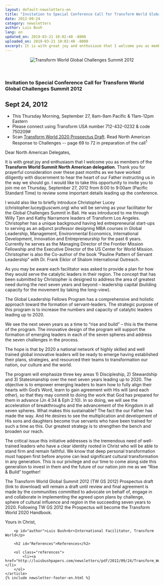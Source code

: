 ```yaml
---
layout: default-newsletters-en
title: "Invitation to Special Conference Call for Transform World Global Challenges Summit 2012"
date: 2012-09-24
category: newsletters
author: Luis Bush
lang: en
updated_on: 2019-03-21 10:02:40 -8000
uploaded_on: 2019-03-21 10:02:40 -8000
excerpt: It is with great joy and enthusiasm that I welcome you as members of the Transform World Summit North American delegation. Thank you for prayerful consideration over these past months as we have worked diligently with discernment to hear the heart of our Father instructing us in the way we should go.  I would like to take this opportunity to invite you to join me on Thursday, September 27, 2012 from 8:00 to 9:00am (Pacific Standard Time) to review some important details leading up the conference.
---
```

<article data-publication-date="{{page.date}}" data-uploaded_on="{{page.uploaded_on}}" data-updated-on="{{page.updated_on}}" data-category="{{page.category}}">
<div id="newsletter">
	<header style="padding: 0x; text-align: center;">
		<img style="max-width: 100%" alt="Transform World Global Challenges Summit 2012" src="{{ site.baseurl }}/assets/newsletters/images/2012/09/24/header-tw-global-challenge-2012.jpg">
	</header>
	<article>
	    <h1>Invitation to Special Conference Call for Transform World Global Challenges Summit 2012</h1>
		<h2 id="article-date"><time datetime="2012-09-24">Sept 24, 2012</time></h2>
		<ul>
			<li>This Thursday Morning, September 27, 8am-9am Pacific & 11am-12pm Eastern</li>
			<li>Please connect using Transform USA number 712-432-0232 & code 750209#</li>
			<li>Scan <a href="http://luisbushpapers.com/newsletters/pdf/2012/09/24/Transform_World_Global_Summit_Prospectus_Draft_revised_092412.pdf">Transform World 2020 Prospectus Draft</a>. Read North American Response to Challenges -- page 69 to 72 in preparation of the call<sup>1</sup></li>
		</ul>
		<p>Dear North American Delegates,</p>
		<p>It is with great joy and enthusiasm that I welcome you as members of the <strong>Transform World Summit North American delegation</strong>. Thank you for prayerful consideration over these past months as we have worked diligently with discernment to hear the heart of our Father instructing us in the way we should go.  I would like to take this opportunity to invite you to join me on Thursday, September 27, 2012 from 8:00 to 9:00am (Pacific Standard Time) to review some important details leading up the conference. </p>
		<p>I would also like to briefly introduce Christopher Lucey (christopher.lucey@uscwm.org) who will be serving as your facilitator for the Global Challenges Summit in Bali. He was introduced to me through Willy Tjen and Kathy Narramore leaders of Transform Los Angeles. Christopher has a unique background having led entrepreneurial start-ups to serving as an adjunct professor designing MBA courses in Global Leadership, Management, Environmental Economics, International Development, Innovation and Entrepreneurship for the past 6 years. Currently he serves as the Managing Director of the Frontier Mission Fellowship and the Executive Director of the US Center for World Mission. Christopher is also the Co-author of the book “Pauline Pattern of Servant Leadership” with Dr. Frank Eiklor of Shalom International Outreach.</p>
		<p>As you may be aware each facilitator was asked to provide a plan for how they would serve the catalytic leaders in their region. The concept that has been submitted by Christopher is designed to address the area of greatest need during the next seven years and beyond – leadership capital (building capacity for the movement by taking the long-view).</p>
		<p>The Global Leadership Fellows Program has a comprehensive and holistic approach toward the formation of servant-leaders. The strategic purpose of this program is to increase the numbers and capacity of catalytic leaders leading up to 2020.</p>
		<p>We see the next seven years as a time to “rise and build” – this is the theme of the program. The innovative design of the program will support the formation of emerging leaders in each of the seven spheres and address the seven challenges in the process.</p>
		<p>The hope is that by 2020 a national network of highly skilled and well trained global innovative leaders will be ready to emerge having established their plans, strategies, and resourced their teams to transformation our nation, our culture and the world.</p>
		<p>The program will emphasize three key areas 1) Discipleship, 2) Stewardship and 3) Statesmanship over the next seven years leading up to 2020. The objective is to empower emerging leaders to learn how to fully align their hearts with God’s Word, learn to gain agreement with His will (and each other), so that they may commit to doing the work that God has prepared for them in advance (Jn 4:34 & Eph 2:10). In so doing, we will see the acceleration of breakthroughs and the advancement of the Kingdom in all seven spheres. What makes this sustainable? The fact the our Father has made the way. And He desires to see the multiplication and development of His sons and daughters become true servants who have been trained for such a time as this. Our greatest strategy is to strengthen the bench and broaden our reach.</p>
		<p>The critical issue this initiative addresses is the tremendous need of well-trained leaders who have a clear identity rooted in Christ who will be able to stand firm and remain faithful. We know that deep personal transformation must happen first before anyone can lead significant cultural transformation in any generation. This is our privilege and our time to come along side this generation to invest in them and the future of our nation join me as we “Rise & Build” together!</p>
		<p>The Transform World Global Summit 2012 (TW GS 2012) Prospectus draft (link to download) will remain a draft until review and final agreement is made by the communities committed to advocate on behalf of, engage in and collaborate in implementing the agreed upon plans  by challenge, sphere of cultural influence and region in the succeeding seven years to 2020. Following TW GS 2012 the Prospectus will become the Transform World 2020 Handbook.</p>
		<p>Yours in Christ,</p>

		<p id="author">Luis Bush<br>International Facilitator, Transform World</p>

		<h2 id="References">References</h2>

		<ol class="references">
			<li><a href="http://luisbushpapers.com/newsletters/pdf/2012/09/24/Transform_World_Global_Summit_Prospectus_Draft_revised_092412.pdf">http://luisbushpapers.com/newsletters/pdf/2012/09/24/Transform_World_Global_Summit_Prospectus_Draft_revised_092412.pdf</a></li>
		</ol>
	</article>
	{% include newsletter-footer-en.html %}
</div>
</article>
